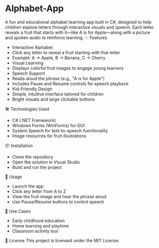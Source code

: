 # Alphabet-App
A fun and educational alphabet learning app built in C#, designed to help children explore letters through interactive visuals and speech. Each letter reveals a fruit that starts with it—like A is for Apple—along with a picture and spoken audio to reinforce learning.
✨ Features
- Interactive Alphabet
- Click any letter to reveal a fruit starting with that letter
- Example: A → Apple, B → Banana, C → Cherry
- Visual Learning
- Displays colorful fruit images to engage young learners
- Speech Support
- Reads aloud the phrase (e.g., "A is for Apple")
- Includes Pause and Resume controls for speech playback
- Kid-Friendly Design
- Simple, intuitive interface tailored for children
- Bright visuals and large clickable buttons

🛠 Technologies Used
- C# (.NET Framework)
- Windows Forms (WinForms) for GUI
- System.Speech for text-to-speech functionality
- Image resources for fruit illustrations
  
📦 Installation
- Clone the repository
 - Open the solution in Visual Studio
- Build and run the project

🧪 Usage
- Launch the app
- Click any letter from A to Z
- View the fruit image and hear the phrase aloud
- Use Pause/Resume buttons to control speech

📌 Use Cases
- Early childhood education
- Home learning and playtime
- Classroom activity tool

📄 License
This project is licensed under the MIT License.

